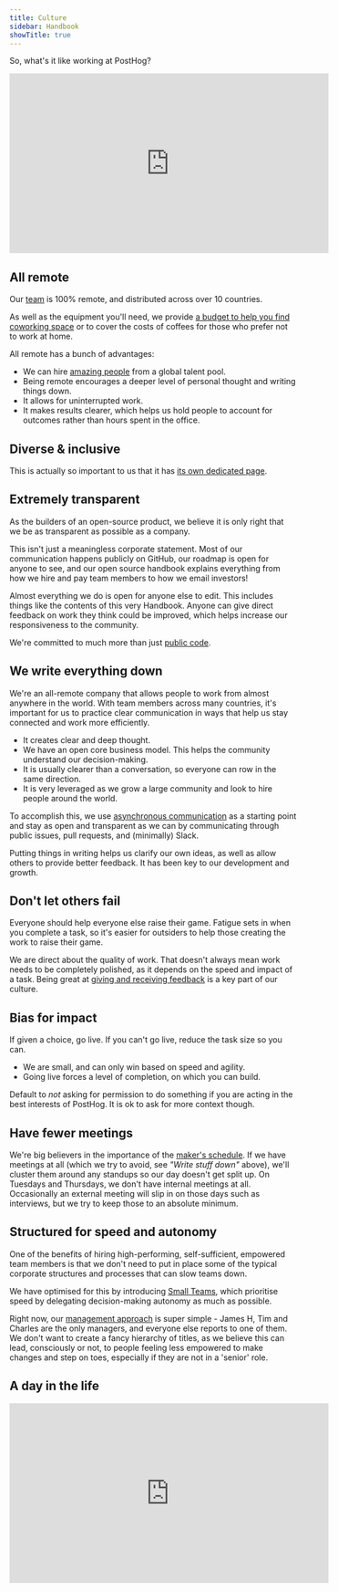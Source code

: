 ```yaml
---
title: Culture
sidebar: Handbook
showTitle: true
---
```


So, what's it like working at PostHog?

<iframe width="560" height="315" src="https://www.youtube.com/embed/rRwzJiljpSA" frameborder="0" allow="accelerometer; autoplay; clipboard-write; encrypted-media; gyroscope; picture-in-picture" allowfullscreen></iframe>

## All remote

Our [team](/handbook/company/team) is 100% remote, and distributed across over 10 countries.

As well as the equipment you'll need, we provide [a budget to help you find coworking space](/handbook/people/spending-money#work-space) or to cover the costs of coffees for those who prefer not to work at home.

All remote has a bunch of advantages:

* We can hire [amazing people](/handbook/company/team) from a global talent pool.
* Being remote encourages a deeper level of personal thought and writing things down.
* It allows for uninterrupted work.
* It makes results clearer, which helps us hold people to account for outcomes rather than hours spent in the office.

## Diverse & inclusive

This is actually so important to us that it has [its own dedicated page](https://posthog.com/handbook/company/diversity). 

## Extremely transparent

As the builders of an open-source product, we believe it is only right that we be as transparent as possible as a company.

This isn't just a meaningless corporate statement. Most of our communication happens publicly on GitHub, our roadmap is open for anyone to see, and our open source handbook explains everything from how we hire and pay team members to how we email investors!

Almost everything we do is open for anyone else to edit. This includes things like the contents of this very Handbook. Anyone can give direct feedback on work they think could be improved, which helps increase our responsiveness to the community. 

We're committed to much more than just [public code](/handbook/company/values#we-are-open-source). 

## We write everything down

We're an all-remote company that allows people to work from almost anywhere in the world. With team members across many countries, it's important for us to practice clear communication in ways that help us stay connected and work more efficiently.

* It creates clear and deep thought.
* We have an open core business model. This helps the community understand our decision-making.
* It is usually clearer than a conversation, so everyone can row in the same direction.
* It is very leveraged as we grow a large community and look to hire people around the world.

To accomplish this, we use [asynchronous communication](/handbook/company/communication) as a starting point and stay as open and transparent as we can by communicating through public issues, pull requests, and (minimally) Slack.

Putting things in writing helps us clarify our own ideas, as well as allow others to provide better feedback. It has been key to our development and growth.

## Don't let others fail

Everyone should help everyone else raise their game. Fatigue sets in when you complete a task, so it's easier for outsiders to help those creating the work to raise their game.

We are direct about the quality of work. That doesn't always mean work needs to be completely polished, as it depends on the speed and impact of a task. Being great at [giving and receiving feedback](/handbook/people/feedback) is a key part of our culture. 

## Bias for impact

If given a choice, go live. If you can't go live, reduce the task size so you can.

* We are small, and can only win based on speed and agility.
* Going live forces a level of completion, on which you can build.

Default to _not_ asking for permission to do something if you are acting in the best interests of PostHog. It is ok to ask for more context though. 

## Have fewer meetings

We're big believers in the importance of the [maker's schedule](http://www.paulgraham.com/makersschedule.html). If we have meetings at all (which we try to avoid, see _"Write stuff down"_ above), we'll cluster them around any standups so our day doesn't get split up. On Tuesdays and Thursdays, we don't have internal meetings at all. Occasionally an external meeting will slip in on those days such as interviews, but we try to keep those to an absolute minimum.

## Structured for speed and autonomy

One of the benefits of hiring high-performing, self-sufficient, empowered team members is that we don't need to put in place some of the typical corporate structures and processes that can slow teams down. 

We have optimised for this by introducing [Small Teams](/handbook/small-teams/team-structure), which prioritise speed by delegating decision-making autonomy as much as possible. 

Right now, our [management approach](/handbook/company/management) is super simple - James H, Tim and Charles are the only managers, and everyone else reports to one of them. We don't want to create a fancy hierarchy of titles, as we believe this can lead, consciously or not, to people feeling less empowered to make changes and step on toes, especially if they are not in a 'senior' role. 

## A day in the life

<iframe width="560" height="315" src="https://www.youtube.com/embed/xlODCLrZyvM" frameborder="0" allow="accelerometer; autoplay; clipboard-write; encrypted-media; gyroscope; picture-in-picture" allowfullscreen></iframe>
